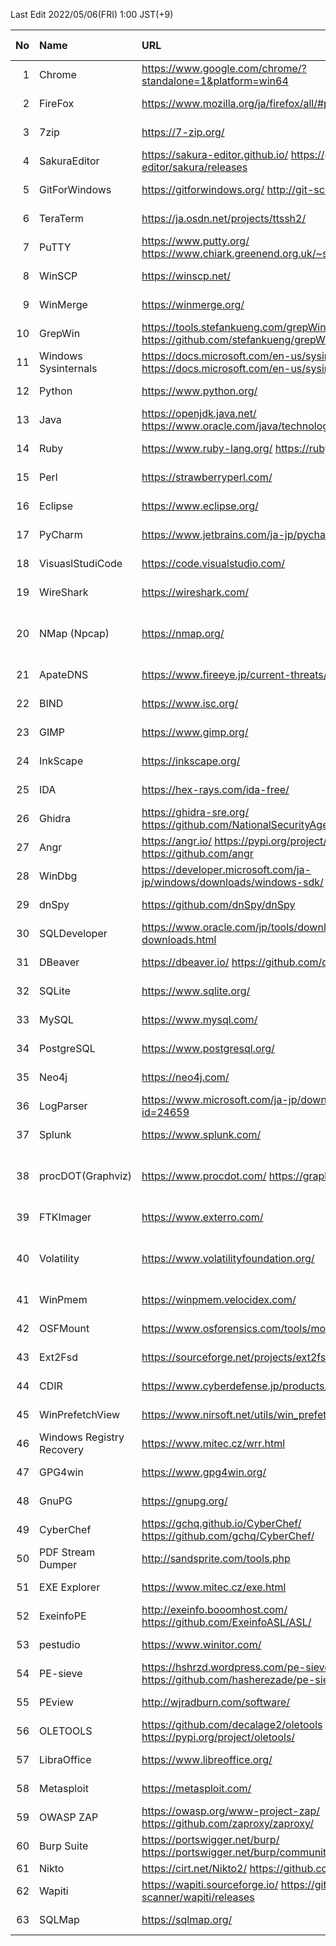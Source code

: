 Last Edit 2022/05/06(FRI) 1:00 JST(+9)

|No|Name|URL|Latest Version|Release Date|
|--:|:--|:--|:--|:--|
|  1|Chrome| https://www.google.com/chrome/?standalone=1&platform=win64 | 100.0.4896.121 | 2022-04-14 |
|  2|FireFox| https://www.mozilla.org/ja/firefox/all/#product-desktop-release | 99.0.1 | 2022-04-12 |
|  3|7zip| https://7-zip.org/ | 21.07 | 2021-12-26 |
|  4|SakuraEditor| https://sakura-editor.github.io/   https://github.com/sakura-editor/sakura/releases | 2.4.1 | 2020-05-30 |
|  5|GitForWindows| https://gitforwindows.org/   http://git-scm.com/ | 2.36.0 | 2022-04-20 |
|  6|TeraTerm| https://ja.osdn.net/projects/ttssh2/ | 4.106 | 2021-06-05 |
|  7|PuTTY| https://www.putty.org/   https://www.chiark.greenend.org.uk/~sgtatham/putty/latest.html | 0.76 | 2021-07-17 |
|  8|WinSCP| https://winscp.net/ | 5.19.6 | 2022-02-22 |
|  9|WinMerge| https://winmerge.org/ | 2.16.18 | 2022-01-27 |
| 10|GrepWin| https://tools.stefankueng.com/grepWin.html   https://github.com/stefankueng/grepWin/releases | 2.0.10 | 2022-02-19 |
| 11|Windows Sysinternals| https://docs.microsoft.com/en-us/sysinternals/   https://docs.microsoft.com/en-us/sysinternals/downloads/ | - | 2022-02-16 |
| 12|Python| https://www.python.org/ | 3.9.12 3.10.4 | 2022-03-24 |
| 13|Java| https://openjdk.java.net/   https://www.oracle.com/java/technologies/downloads/ | 17.0.3 18.0.1 | 2022-04-19 |
| 14|Ruby| https://www.ruby-lang.org/   https://rubyinstaller.org/ |3.1.2 | 2022-04-20 |
| 15|Perl| https://strawberryperl.com/ | 5.32.1.1 | 2021-01-24|
| 16|Eclipse| https://www.eclipse.org/ | 2022-03 | 2022-03-16 |
| 17|PyCharm| https://www.jetbrains.com/ja-jp/pycharm/ | 2022.1 | 2022-04-13 |
| 18|VisuaslStudiCode| https://code.visualstudio.com/ | 1.66 | 2022-03-31 |
| 19|WireShark| https://wireshark.com/ | 3.6.3 | 2022-03-23 |
| 20|NMap (Npcap)| https://nmap.org/ | 7.92 1.60 | 2021-08-07 2021-12-06 |
| 21|ApateDNS| https://www.fireeye.jp/current-threats/freeware/apatedns.html | 1.0 | 2011-09-29 |
| 22|BIND| https://www.isc.org/ | 9.16.28 | 2022-04 |
| 23|GIMP| https://www.gimp.org/ | 2.10.30 | 2021-12-21 |
| 24|InkScape| https://inkscape.org/ | 1.1.2 | 2022-02-05 |
| 25|IDA| https://hex-rays.com/ida-free/ | 7.7 | 2021-12-24 |
| 26|Ghidra| https://ghidra-sre.org/   https://github.com/NationalSecurityAgency/ghidra/releases | 10.1.3 | 2022-04-21 |
| 27|Angr| https://angr.io/   https://pypi.org/project/angr/   https://github.com/angr | 9.2.1 | 2022-04-22 |
| 28|WinDbg| https://developer.microsoft.com/ja-jp/windows/downloads/windows-sdk/ | Windows11SDK(10.0.22000) | 2021-10-04 |
| 29|dnSpy| https://github.com/dnSpy/dnSpy | 6.1.8 | 2020-12-08 |
| 30|SQLDeveloper| https://www.oracle.com/jp/tools/downloads/sqldev-downloads.html | 21.2.1.204.1703 | 2021-08-11 |
| 31|DBeaver| https://dbeaver.io/   https://github.com/dbeaver/dbeaver/releases | 22.0.3 | 2022-04-17 |
| 32|SQLite| https://www.sqlite.org/ | 3.38.2 | 2022-03-26 |
| 33|MySQL| https://www.mysql.com/ | 8.0.28 | 2022-01-18 |
| 34|PostgreSQL| https://www.postgresql.org/ | 14.2 | 2022-02-10 |
| 35|Neo4j| https://neo4j.com/ | 1.4.15 | 2022-04-13 |
| 36|LogParser| https://www.microsoft.com/ja-jp/download/details.aspx?id=24659 | 2.2 | 2021-02-03 |
| 37|Splunk| https://www.splunk.com/ | 8.2.6 | 2022-04-05 |
| 38|procDOT(Graphviz)| https://www.procdot.com/   https://graphviz.org/ | 1.22 3.0.0 | 2018-08-28 2022-02-26 |
| 39|FTKImager| https://www.exterro.com/ | 4.7.1| 2022-01-21 |
| 40|Volatility| https://www.volatilityfoundation.org/ | 2.6 3v1.0.0| 2016-12- 2020-02- |
| 41|WinPmem| https://winpmem.velocidex.com/ | 4.0 RC2 | 2020-10-12 |
| 42|OSFMount| https://www.osforensics.com/tools/mount-disk-images.html | 3.1.1000 | 2021-03-05 |
| 43|Ext2Fsd| https://sourceforge.net/projects/ext2fsd/files/ | 0.69 | 2016-07-15 |
| 44|CDIR| https://www.cyberdefense.jp/products/cdir.html | 1.3.5 | 2020-10-05 |
| 45|WinPrefetchView| https://www.nirsoft.net/utils/win_prefetch_view.html | 1.37 | 2021-10-27 |
| 46|Windows Registry Recovery| https://www.mitec.cz/wrr.html | 3.1.0 | 2021-02-16 |
| 47|GPG4win| https://www.gpg4win.org/ | 4.0.2 | 2022-04-26 |
| 48|GnuPG| https://gnupg.org/ | 2.3.4 | 2021-12-20 |
| 49|CyberChef| https://gchq.github.io/CyberChef/   https://github.com/gchq/CyberChef/ | 9.37.3 | 2022-04-14 |
| 50|PDF Stream Dumper| http://sandsprite.com/tools.php | 0.9.624 | 2010-07-21 |
| 51|EXE Explorer| https://www.mitec.cz/exe.html | 3.5.1 | 2022-01-17 |
| 52|ExeinfoPE| http://exeinfo.booomhost.com/   https://github.com/ExeinfoASL/ASL/ | 0.0.6.9 | 2022-04-20 |
| 53|pestudio| https://www.winitor.com/ | 9.32 | 2022-04-09 |
| 54|PE-sieve| https://hshrzd.wordpress.com/pe-sieve/   https://github.com/hasherezade/pe-sieve/releases | 0.3.4 | 2022-02-11 |
| 55|PEview| http://wjradburn.com/software/ | 0.9.9 | 2011-05-09 |
| 56|OLETOOLS| https://github.com/decalage2/oletools   https://pypi.org/project/oletools/ | 0.60 | 2021-06-02 |
| 57|LibraOffice| https://www.libreoffice.org/ | 7.3.3 | 2022-05-05 |
| 58|Metasploit| https://metasploit.com/ | 6.1.41+20220505153120 | 2022-05-05 |
| 59|OWASP ZAP| https://owasp.org/www-project-zap/   https://github.com/zaproxy/zaproxy/ | 2.11.1 | 2021-12-11 |
| 60|Burp Suite| https://portswigger.net/burp/   https://portswigger.net/burp/communitydownload | 2022.3.6 | 2022-04-29 |
| 61|Nikto| https://cirt.net/Nikto2/   https://github.com/sullo/nikto/ | - | - |
| 62|Wapiti| https://wapiti.sourceforge.io/   https://github.com/wapiti-scanner/wapiti/releases | 3.1.1 | 2022-02-23 |
| 63|SQLMap| https://sqlmap.org/ | 1.6.5 | 2022-05-04 |
